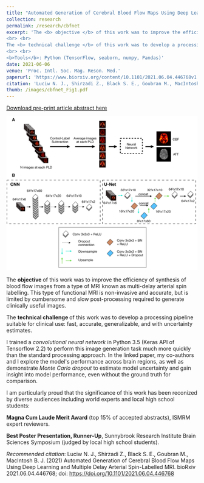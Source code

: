 ```yaml
---
title: "Automated Generation of Cerebral Blood Flow Maps Using Deep Learning and Multiple Delay Arterial Spin-Labelled MRI"
collection: research
permalink: /research/cbfnet
excerpt: 'The <b> objective </b> of this work was to improve the efficiency of synthesis of blood flow images from MRI.
<br> <br>
The <b> technical challenge </b> of this work was to develop a processing pipeline suitable for clinical use: fast, accurate, generalizable, and with uncertainty estimates.
<br> <br>
<b>Tools</b>: Python (TensorFlow, seaborn, numpy, Pandas)'
date: 2021-06-06
venue: 'Proc. Intl. Soc. Mag. Reson. Med.'
paperurl: 'https://www.biorxiv.org/content/10.1101/2021.06.04.446768v1.abstract'
citation: 'Luciw N. J., Shirzadi Z., Black S. E., Goubran M., MacIntosh B. J. (2021) Automated Generation of Cerebral Blood Flow Maps Using Deep Learning and Multiple Delay Arterial Spin-Labelled MRI. bioRxiv 2021.06.04.446768; doi: https://doi.org/10.1101/2021.06.04.446768'
thumb: /images/cbfnet_Fig1.pdf
---
```


[Download pre-print article abstract here](https://www.biorxiv.org/content/10.1101/2021.06.04.446768v1.abstract)

<img src="/images/cbfnet_Fig1.pdf" alt="drawing" width="700" class="center"/>

The <b> objective </b> of this work was to improve the efficiency of synthesis of blood flow images from a type of MRI known as multi-delay arterial spin labelling. This type of functional MRI is non-invasive and accurate, but is limited by cumbersome and slow post-processing required to generate clinically useful images.

The <b> technical challenge </b> of this work was to develop a processing pipeline suitable for clinical use: fast, accurate, generalizable, and with uncertainty estimates.

I trained a <i> convolutional neural network </i> in Python 3.5 (Keras API of Tensorflow 2.2) to perform this image generation task much more quickly than the standard processing approach. In the linked paper, my co-authors and I explore the model's performance across brain regions, as well as demonstrate <i> Monte Carlo dropout </i> to estimate model uncertainty and gain insight into model performance, even without the ground truth for comparison.  

I am particularly proud that the significance of this work has been reconized by diverse audiences including world experts and local high school students: 

 <b>Magna Cum Laude Merit Award</b> (top 15% of accepted abstracts), ISMRM expert reviewers. 
 
 <b> Best Poster Presentation, Runner-Up</b>, Sunnybrook Research Institute Brain Sciences Symposium (judged by local high school students).

<i>Recommended citation</i>: Luciw N. J., Shirzadi Z., Black S. E., Goubran M., MacIntosh B. J. (2021) Automated Generation of Cerebral Blood Flow Maps Using Deep Learning and Multiple Delay Arterial Spin-Labelled MRI. bioRxiv 2021.06.04.446768; doi: https://doi.org/10.1101/2021.06.04.446768